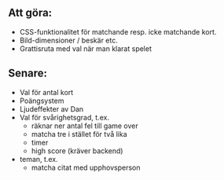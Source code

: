 ## Att göra: ##

* CSS-funktionalitet för matchande resp. icke matchande kort.
* Bild-dimensioner / beskär etc.
* Grattisruta med val när man klarat spelet


## Senare: ##
* Val för antal kort
* Poängsystem
* Ljudeffekter av Dan
* Val för svårighetsgrad, t.ex.
  * räknar ner antal fel till game over
  * matcha tre i stället för två lika
  * timer
  * high score (kräver backend)
* teman, t.ex.
  * matcha citat med upphovsperson
